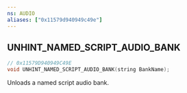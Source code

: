 ```yaml
---
ns: AUDIO
aliases: ["0x11579d940949c49e"]
---
```

## UNHINT_NAMED_SCRIPT_AUDIO_BANK

```c
// 0x11579D940949C49E
void UNHINT_NAMED_SCRIPT_AUDIO_BANK(string BankName);
```

Unloads a named script audio bank.

